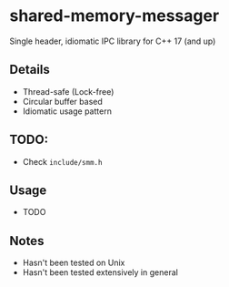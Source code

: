 # shared-memory-messager
Single header, idiomatic IPC library for C++ 17 (and up)

## Details
- Thread-safe (Lock-free)
- Circular buffer based
- Idiomatic usage pattern

## TODO:
- Check `include/smm.h`

## Usage
- TODO

## Notes
- Hasn't been tested on Unix
- Hasn't been tested extensively in general
